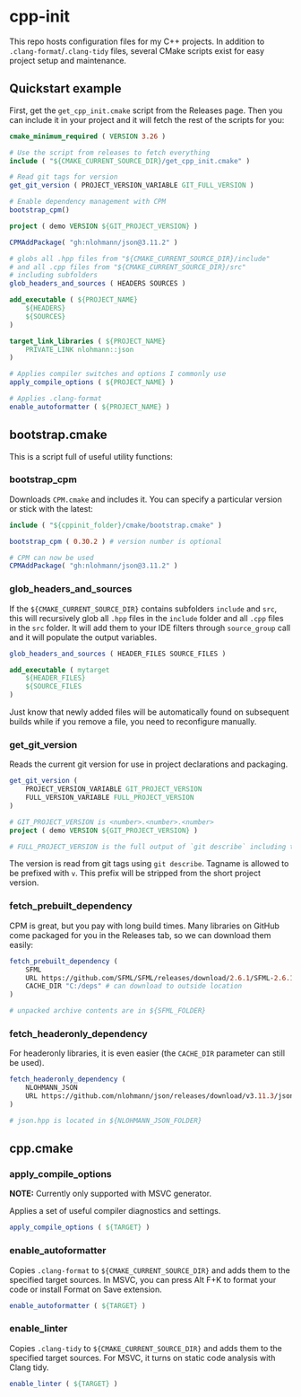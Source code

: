 # cpp-init

This repo hosts configuration files for my C++ projects. In addition to `.clang-format`/`.clang-tidy` files, several CMake scripts exist for easy project setup and maintenance.

## Quickstart example

First, get the `get_cpp_init.cmake` script from the Releases page. Then you can include it in your project and it will fetch the rest of the scripts for you:

```cmake
cmake_minimum_required ( VERSION 3.26 )

# Use the script from releases to fetch everything
include ( "${CMAKE_CURRENT_SOURCE_DIR}/get_cpp_init.cmake" )

# Read git tags for version
get_git_version ( PROJECT_VERSION_VARIABLE GIT_FULL_VERSION )

# Enable dependency management with CPM
bootstrap_cpm()

project ( demo VERSION ${GIT_PROJECT_VERSION} )

CPMAddPackage( "gh:nlohmann/json@3.11.2" )

# globs all .hpp files from "${CMAKE_CURRENT_SOURCE_DIR}/include"
# and all .cpp files from "${CMAKE_CURRENT_SOURCE_DIR}/src"
# including subfolders
glob_headers_and_sources ( HEADERS SOURCES ) 

add_executable ( ${PROJECT_NAME}
	${HEADERS}
	${SOURCES}
)

target_link_libraries ( ${PROJECT_NAME}
	PRIVATE_LINK nlohmann::json
)

# Applies compiler switches and options I commonly use
apply_compile_options ( ${PROJECT_NAME} )

# Applies .clang-format
enable_autoformatter ( ${PROJECT_NAME} )
```

## bootstrap.cmake

This is a script full of useful utility functions:

### bootstrap_cpm

Downloads `CPM.cmake` and includes it. You can specify a particular version or stick with the latest:

```cmake
include ( "${cppinit_folder}/cmake/bootstrap.cmake" )

bootstrap_cpm ( 0.30.2 ) # version number is optional

# CPM can now be used
CPMAddPackage( "gh:nlohmann/json@3.11.2" )
```

### glob_headers_and_sources

If the `${CMAKE_CURRENT_SOURCE_DIR}` contains subfolders `include` and `src`, this will recursively glob all `.hpp` files in the `include` folder and all `.cpp` files in the `src` folder. It will add them to your IDE filters through `source_group` call and it will populate the output variables.

```cmake
glob_headers_and_sources ( HEADER_FILES SOURCE_FILES )

add_executable ( mytarget
	${HEADER_FILES}
	${SOURCE_FILES
)
```

Just know that newly added files will be automatically found on subsequent builds while if you remove a file, you need to reconfigure manually.

### get_git_version

Reads the current git version for use in project declarations and packaging.

```cmake
get_git_version (
	PROJECT_VERSION_VARIABLE GIT_PROJECT_VERSION
	FULL_VERSION_VARIABLE FULL_PROJECT_VERSION
)

# GIT_PROJECT_VERSION is <number>.<number>.<number>
project ( demo VERSION ${GIT_PROJECT_VERSION} )

# FULL_PROJECT_VERSION is the full output of `git describe` including the number of commits since the last tag and the current commit hash
```

The version is read from git tags using `git describe`. Tagname is allowed to be prefixed with `v`. This prefix will be stripped from the short project version.

### fetch_prebuilt_dependency

CPM is great, but you pay with long build times. Many libraries on GitHub come packaged for you in the Releases tab, so we can download them easily:

```cmake
fetch_prebuilt_dependency (
	SFML
	URL https://github.com/SFML/SFML/releases/download/2.6.1/SFML-2.6.1-windows-vc17-64-bit.zip
	CACHE_DIR "C:/deps" # can download to outside location
)

# unpacked archive contents are in ${SFML_FOLDER}
```

### fetch_headeronly_dependency

For headeronly libraries, it is even easier (the `CACHE_DIR` parameter can still be used).

```cmake
fetch_headeronly_dependency (
	NLOHMANN_JSON 
	URL https://github.com/nlohmann/json/releases/download/v3.11.3/json.hpp
)

# json.hpp is located in ${NLOHMANN_JSON_FOLDER}
```

## cpp.cmake

### apply_compile_options

**NOTE:** Currently only supported with MSVC generator.

Applies a set of useful compiler diagnostics and settings.

```cmake
apply_compile_options ( ${TARGET} )
```

### enable_autoformatter

Copies `.clang-format` to `${CMAKE_CURRENT_SOURCE_DIR}` and adds them to the specified target sources. In MSVC, you can press Alt F+K to format your code or install Format on Save extension.

```cmake
enable_autoformatter ( ${TARGET} )
```

### enable_linter

Copies `.clang-tidy` to `${CMAKE_CURRENT_SOURCE_DIR}` and adds them to the specified target sources. For MSVC, it turns on static code analysis with Clang tidy.

```cmake
enable_linter ( ${TARGET} )
```

